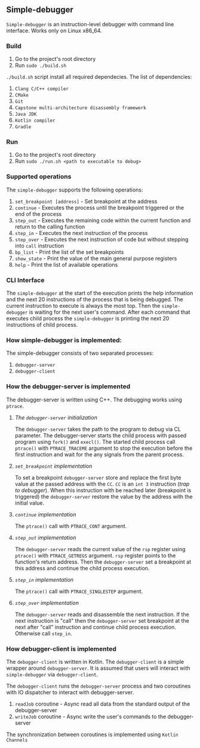 ## Simple-debugger

`Simple-debugger` is an instruction-level debugger with command line interface. Works only on Linux x86_64.

### Build
1. Go to the project's root directory
2. Run `sudo ./build.sh`

`./build.sh` script install all required dependecies.
The list of dependencies:
1. `Clang C/C++ compiler`
2. `CMake`
3. `Git`
4. `Capstone multi-architecture disassembly framework`
5. `Java JDK`
6. `Kotlin compiler`
7. `Gradle`

### Run
1. Go to the project's root directory
2. Run `sudo ./run.sh <path to executable to debug>`

### Supported operations
The `simple-debugger` supports the following operations:
1. `set_breakpoint [address]` - Set breakpoint at the address
2. `continue` - Executes the process until the breakpoint triggered or the end of the process
3. `step_out` - Executes the remaining code within the current function and return to the calling function
4. `step_in`  - Executes the next instruction of the process
5. `step_over` - Executes the next instruction of code but without stepping into `call` instruction
6. `bp_list` - Print the list of the set breakpoints
7. `show_state` - Print the value of the main general purpose registers
8. `help` - Print the list of available operations

### CLI Interface
The `simple-debugger` at the start of the execution prints the help information and the next 20 instructions of the process that is being debugged. The current instruction to execute is always the most top. 
Then the `simple-debugger` is waiting for the next user's command. After each command that executes child process the `simple-debugger` is printing the next 20 instructions of child process.

### How simple-debugger is implemented:
The simple-debugger consists of two separated processes: 
1. `debugger-server`
2. `debugger-client`

### How the debugger-server is implemented
The debugger-server is written using C++. The debugging works using `ptrace`. 
1. _The `debugger-server` initialization_
   
   The `debugger-server` takes the path to the program to debug via CL parameter. The debugger-server starts the child process with passed program using `fork()` and `execl()`.
   The started child process call `ptrace()` with `PTRACE_TRACEME` argument to stop the execution before the first instruction and wait for the any signals from the parent process.
   
2. _`set_breakpoint` implementation_

   To set a breakpoint `debugger-server` store and replace the first byte value at the passed address with the `CC`. `CC` is an `int 3` instruction (_trap to debugger_).
   When this instruction with be reached later (breakpoint is triggered) the `debugger-server` restore the value by the address with the initial value.

3. _`continue` implementation_

   The `ptrace()` call with `PTRACE_CONT` argument.

4. _`step_out` implementation_

   The `debugger-server` reads the current value of the `rsp` register using `ptrace()` with `PTRACE_GETREGS` argument. `rsp` register points to the function's return address. Then the `debugger-server` set a breakpoint at this address and continue the child process execution.

5. _`step_in` implementation_

   The `ptrace()` call with `PTRACE_SINGLESTEP` argument.
    
6. _`step_over` implementation_

   The `debugger-server` reads and disassemble the next instruction. If the next instruction is "call" then the `debugger-server` set breakpoint at the next after "call" instruction and continue child process execution. Otherwise call `step_in`. 
   
### How debugger-client is implemented
The `debugger-client` is written in Kotlin. The `debugger-client` is a simple wrapper around `debugger-server`. It is assumed that users will interact with `simple-debugger` via `debugger-client`.

The `debugger-client` runs the `debugger-server` process and two coroutines with IO dispatcher to interact with debugger-server. 

1. `readJob` coroutine - Async read all data from the standard output of the debugger-server
2. `writeJob` coroutine - Async write the user's commands to the debugger-server

The synchronization between coroutines is implemented using `Kotlin Channels`
